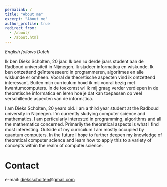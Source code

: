 ```yaml
---
permalink: /
title: "About me"
excerpt: "About me"
author_profile: true
redirect_from: 
  - /about/
  - /about.html
---
```


*English follows Dutch*

Ik ben Dieks Scholten, 20 jaar. Ik ben nu derde jaars student aan de Radboud universiteit in Nijmegen. Ik studeer informatica en wiskunde. Ik ben ontzettend geïnteresseerd in programmeren, algoritmes en alle wiskunde er omheen. Vooral de theoretische aspecten vind ik ontzettend interessant. Buiten mijn curriculum houd ik mij vooral bezig met kwantumcomputers. In de toekomst wil ik mij graag verder verdiepen in de theoretische informatica en leren hoe je dat kan toepassen op veel verschillende aspecten van de informatica.

I am Dieks Scholten, 20 years old. I am a third year student at the Radboud university in Nijmegen. I'm currently studying computer science and mathematics. I am perticularly interested in programming, algorithms and all the mathematics concerned. Primarily the theoretical aspects is what I find most interesting. Outside of my curriculum I am mostly occupied by quantum computers. In the future I hope to further deepen my knowledge of theoretical computer science and learn how to apply this to a variety of concepts within the realm of computer science.

Contact
======
e-mail: dieksscholten@gmail.com